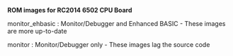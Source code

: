 <b>ROM images for RC2014 6502 CPU Board</b>
<p>
monitor_ehbasic : Monitor/Debugger and Enhanced BASIC - These images are more up-to-date
<p>
monitor : Monitor/Debugger only - These images lag the source code
